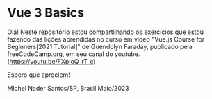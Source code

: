 # Vue 3 Basics

Olá! Neste repositório estou compartilhando os exercícios que estou fazendo das lições aprendidas no curso em vídeo "Vue.js Course for Beginners[2021 Tutorial]" de Guendolyn Faraday, publicado pela freeCodeCamp.org, em seu canal do youtube. (https://youtu.be/FXpIoQ_rT_c)

Espero que apreciem!

Michel Nader 
Santos/SP, Brasil 
Maio/2023
